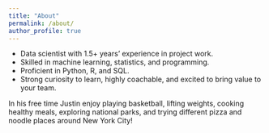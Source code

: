 ```yaml
---
title: "About"
permalink: /about/
author_profile: true
---
```


* Data scientist with 1.5+ years’ experience in project work.  
* Skilled in machine learning, statistics, and programming.  
* Proficient in Python, R, and SQL.  
* Strong curiosity to learn, highly coachable, and excited to bring value to your team.

In his free time Justin enjoy playing basketball, lifting weights, cooking healthy meals, exploring national parks, and trying different pizza and noodle places around New York City!  